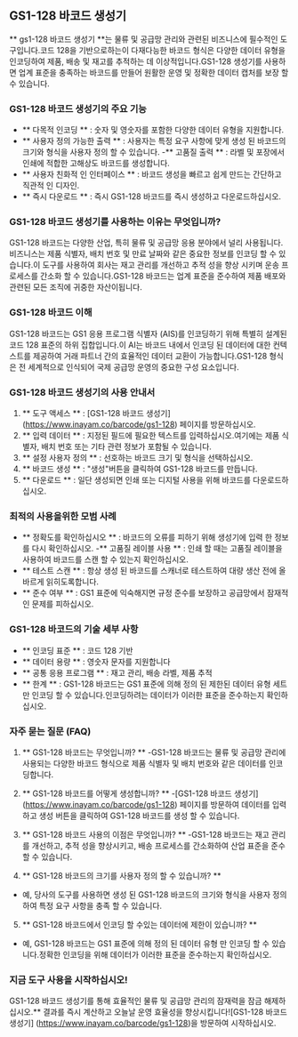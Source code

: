 ## GS1-128 바코드 생성기

** gs1-128 바코드 생성기 **는 물류 및 공급망 관리와 관련된 비즈니스에 필수적인 도구입니다.코드 128을 기반으로하는이 다재다능한 바코드 형식은 다양한 데이터 유형을 인코딩하여 제품, 배송 및 재고를 추적하는 데 이상적입니다.GS1-128 생성기를 사용하면 업계 표준을 충족하는 바코드를 만들어 원활한 운영 및 정확한 데이터 캡처를 보장 할 수 있습니다.

### GS1-128 바코드 생성기의 주요 기능
- ** 다목적 인코딩 ** : 숫자 및 영숫자를 포함한 다양한 데이터 유형을 지원합니다.
- ** 사용자 정의 가능한 출력 ** : 사용자는 특정 요구 사항에 맞게 생성 된 바코드의 크기와 형식을 사용자 정의 할 수 있습니다.
-** 고품질 출력 ** : 라벨 및 포장에서 인쇄에 적합한 고해상도 바코드를 생성합니다.
- ** 사용자 친화적 인 인터페이스 ** : 바코드 생성을 빠르고 쉽게 만드는 간단하고 직관적 인 디자인.
- ** 즉시 다운로드 ** : 즉시 GS1-128 바코드를 즉시 생성하고 다운로드하십시오.

### GS1-128 바코드 생성기를 사용하는 이유는 무엇입니까?
GS1-128 바코드는 다양한 산업, 특히 물류 및 공급망 응용 분야에서 널리 사용됩니다.비즈니스는 제품 식별자, 배치 번호 및 만료 날짜와 같은 중요한 정보를 인코딩 할 수 있습니다.이 도구를 사용하여 회사는 재고 관리를 개선하고 추적 성을 향상 시키며 운송 프로세스를 간소화 할 수 있습니다.GS1-128 바코드는 업계 표준을 준수하여 제품 배포와 관련된 모든 조직에 귀중한 자산이됩니다.

### GS1-128 바코드 이해
GS1-128 바코드는 GS1 응용 프로그램 식별자 (AIS)를 인코딩하기 위해 특별히 설계된 코드 128 표준의 하위 집합입니다.이 AI는 바코드 내에서 인코딩 된 데이터에 대한 컨텍스트를 제공하여 거래 파트너 간의 효율적인 데이터 교환이 가능합니다.GS1-128 형식은 전 세계적으로 인식되어 국제 공급망 운영의 중요한 구성 요소입니다.

### GS1-128 바코드 생성기의 사용 안내서
1. ** 도구 액세스 ** : [GS1-128 바코드 생성기] (https://www.inayam.co/barcode/gs1-128) 페이지를 방문하십시오.
2. ** 입력 데이터 ** : 지정된 필드에 필요한 텍스트를 입력하십시오.여기에는 제품 식별자, 배치 번호 또는 기타 관련 정보가 포함될 수 있습니다.
3. ** 설정 사용자 정의 ** : 선호하는 바코드 크기 및 형식을 선택하십시오.
4. ** 바코드 생성 ** : "생성"버튼을 클릭하여 GS1-128 바코드를 만듭니다.
5. ** 다운로드 ** : 일단 생성되면 인쇄 또는 디지털 사용을 위해 바코드를 다운로드하십시오.

### 최적의 사용을위한 모범 사례
- ** 정확도를 확인하십시오 ** : 바코드의 오류를 피하기 위해 생성기에 입력 한 정보를 다시 확인하십시오.
-** 고품질 레이블 사용 ** : 인쇄 할 때는 고품질 레이블을 사용하여 바코드를 스캔 할 수 있는지 확인하십시오.
- ** 테스트 스캔 ** : 항상 생성 된 바코드를 스캐너로 테스트하여 대량 생산 전에 올바르게 읽히도록합니다.
- ** 준수 여부 ** : GS1 표준에 익숙해지면 규정 준수를 보장하고 공급망에서 잠재적 인 문제를 피하십시오.

### GS1-128 바코드의 기술 세부 사항
- ** 인코딩 표준 ** : 코드 128 기반
- ** 데이터 용량 ** : 영숫자 문자를 지원합니다
- ** 공통 응용 프로그램 ** : 재고 관리, 배송 라벨, 제품 추적
- ** 한계 ** : GS1-128 바코드는 GS1 표준에 의해 정의 된 제한된 데이터 유형 세트 만 인코딩 할 수 있습니다.인코딩하려는 데이터가 이러한 표준을 준수하는지 확인하십시오.

### 자주 묻는 질문 (FAQ)

1. ** GS1-128 바코드는 무엇입니까? **
-GS1-128 바코드는 물류 및 공급망 관리에 사용되는 다양한 바코드 형식으로 제품 식별자 및 배치 번호와 같은 데이터를 인코딩합니다.

2. ** GS1-128 바코드를 어떻게 생성합니까? **
-[GS1-128 바코드 생성기] (https://www.inayam.co/barcode/gs1-128) 페이지를 방문하여 데이터를 입력하고 생성 버튼을 클릭하여 GS1-128 바코드를 생성 할 수 있습니다.

3. ** GS1-128 바코드 사용의 이점은 무엇입니까? **
-GS1-128 바코드는 재고 관리를 개선하고, 추적 성을 향상시키고, 배송 프로세스를 간소화하여 산업 표준을 준수 할 수 있습니다.

4. ** GS1-128 바코드의 크기를 사용자 정의 할 수 있습니까? **
- 예, 당사의 도구를 사용하면 생성 된 GS1-128 바코드의 크기와 형식을 사용자 정의하여 특정 요구 사항을 충족 할 수 있습니다.

5. ** GS1-128 바코드에서 인코딩 할 수있는 데이터에 제한이 있습니까? **
- 예, GS1-128 바코드는 GS1 표준에 의해 정의 된 데이터 유형 만 인코딩 할 수 있습니다.정확한 인코딩을 위해 데이터가 이러한 표준을 준수하는지 확인하십시오.

### 지금 도구 사용을 시작하십시오!
GS1-128 바코드 생성기를 통해 효율적인 물류 및 공급망 관리의 잠재력을 잠금 해제하십시오.** 결과를 즉시 계산하고 오늘날 운영 효율성을 향상시킵니다![GS1-128 바코드 생성기] (https://www.inayam.co/barcode/gs1-128)을 방문하여 시작하십시오.